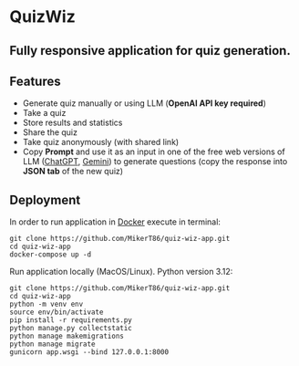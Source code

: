 # QuizWiz

## Fully responsive application for quiz generation. 

## Features
- Generate quiz manually or using LLM (**OpenAI API key required**)
- Take a quiz
- Store results and statistics
- Share the quiz
- Take quiz anonymously (with shared link)
- Copy **Prompt** and use it as an input in one of the free web versions of LLM ([ChatGPT](https://chat.openai.com/), [Gemini](https://gemini.google.com/)) to generate questions (copy the response into **JSON tab** of the new quiz)

## Deployment
In order to run application in [Docker](docker.com) execute in terminal:
```shell
git clone https://github.com/MikerT86/quiz-wiz-app.git
cd quiz-wiz-app
docker-compose up -d
```

Run application locally (MacOS/Linux). Python version 3.12:
```shell
git clone https://github.com/MikerT86/quiz-wiz-app.git
cd quiz-wiz-app
python -m venv env
source env/bin/activate
pip install -r requirements.py
python manage.py collectstatic
python manage makemigrations
python manage migrate
gunicorn app.wsgi --bind 127.0.0.1:8000
```
